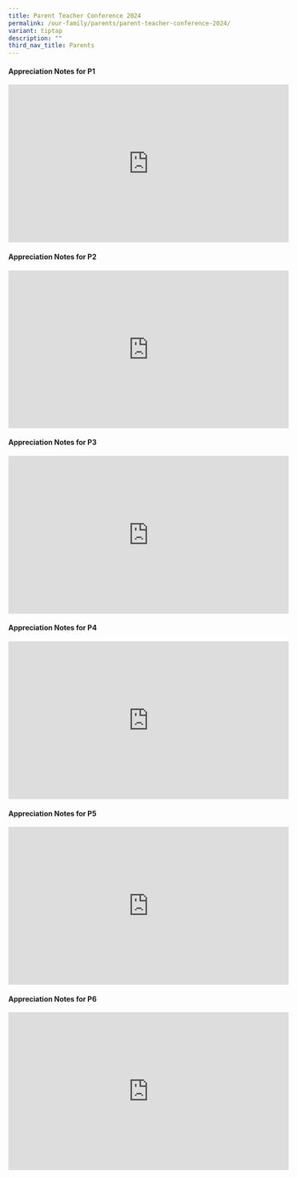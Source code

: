 ```yaml
---
title: Parent Teacher Conference 2024
permalink: /our-family/parents/parent-teacher-conference-2024/
variant: tiptap
description: ""
third_nav_title: Parents
---
```

<h4><strong>Appreciation Notes for P1</strong></h4>
<div class="iframe-wrapper">
<iframe height="315" width="560" allowfullscreen="true" frameborder="0" src="https://www.youtube.com/embed/WDkDGyfdOls?si=vhEcbCLuqiqLZJH3"></iframe>
</div>
<h4><strong>Appreciation Notes for P2</strong></h4>
<div class="iframe-wrapper">
<iframe height="315" width="560" allowfullscreen="true" frameborder="0" src="https://www.youtube.com/embed/oPbdLIUFy_4?si=Ks2GKcnN1Q0obKuH"></iframe>
</div>
<h4><strong>Appreciation Notes for P3</strong></h4>
<div class="iframe-wrapper">
<iframe height="315" width="560" allowfullscreen="true" frameborder="0" src="https://www.youtube.com/embed/yS_pCGVkk0o?si=ll7-Y8XVOOVNXCI6"></iframe>
</div>
<h4><strong>Appreciation Notes for P4</strong></h4>
<div class="iframe-wrapper">
<iframe height="315" width="560" allowfullscreen="true" frameborder="0" src="https://www.youtube.com/embed/El_NM8eXJPY?si=JpR7EBnFcTI70XK9"></iframe>
</div>
<h4><strong>Appreciation Notes for P5</strong></h4>
<div class="iframe-wrapper">
<iframe height="315" width="560" allowfullscreen="true" frameborder="0" src="https://www.youtube.com/embed/9n_xtGiY1lQ?si=VvVuGf6Fj6nb9z7m"></iframe>
</div>
<h4><strong>Appreciation Notes for P6</strong></h4>
<div class="iframe-wrapper">
<iframe height="315" width="560" allowfullscreen="true" frameborder="0" src="https://www.youtube.com/embed/wttgV74lKbk?si=jk29nA5a7HN335kr"></iframe>
</div>
<p></p>